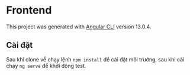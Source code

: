 # Frontend

This project was generated with [Angular CLI](https://github.com/angular/angular-cli) version 13.0.4.

## Cài đặt

Sau khi clone về chạy lệnh `npm install` để cài đặt môi trường, sau khi cài chạy `ng serve` để khởi động test.
